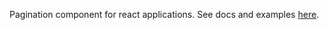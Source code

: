 Pagination component for react applications. See docs and examples [here](https://github.com/vtaits/react-paginator/blob/master/packages/react-paginator/).
